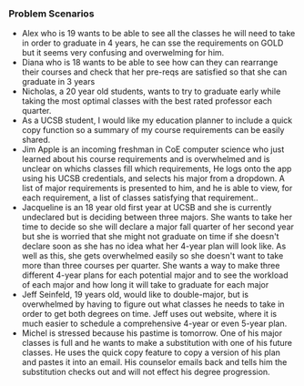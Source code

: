 ### Problem Scenarios

- Alex who is 19 wants to be able to see all the classes he will need to take in order to graduate in 4 years, he can sse the requirements on GOLD but it seems very confusing and overwelming for him.
- Diana who is 18 wants to be able to see how can they can rearrange their courses and check that her pre-reqs are satisfied so that she can graduate in 3 years
- Nicholas, a 20 year old students, wants to try to graduate early while taking the most optimal classes with the best rated professor each quarter.
- As a UCSB student, I would like my education planner to include a quick copy function so a summary of my course requirements can be easily shared.
- Jim Apple is an incoming freshman in CoE computer science who just learned about his course requirements and is overwhelmed and is unclear on whichs classes fill which requirements, He logs onto the app using his UCSB credentials, and selects his major from a dropdown. A list of major requirements is presented to him, and he is able to view, for each requirement, a list of classes satisfying that requirement..
- Jacqueline is an 18 year old first year at UCSB and she is currently undeclared but is deciding between three majors. She wants to take her time to decide so she will declare a major fall quarter of her second year but she is worried that she might not graduate on time if she doesn't declare soon as she has no idea what her 4-year plan will look like. As well as this, she gets overwhelmed easily so she doesn't want to take more than three courses per quarter. She wants a way to make three different 4-year plans for each potential major and to see the workload of each major and how long it will take to graduate for each major
- Jeff Seinfeld, 19 years old, would like to double-major, but is overwhelmed by having to figure out what classes he needs to take in order to get both degrees on time. Jeff uses out website, where it is much easier to schedule a comprehensive 4-year or even 5-year plan.
- Michel is stressed because his pastime is tomorrow. One of his major classes is full and he wants to make a substitution with one of his future classes. He uses the quick copy feature to copy a version of his plan and pastes it into an email. His counselor emails back and tells him the substitution checks out and will not effect his degree progression.